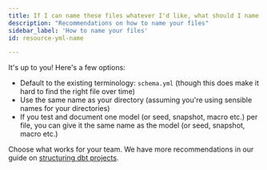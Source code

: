 ```yaml
---
title: If I can name these files whatever I'd like, what should I name them?
description: "Recommendations on how to name your files"
sidebar_label: 'How to name your files'
id: resource-yml-name

---
```

It's up to you! Here's a few options:
- Default to the existing terminology: `schema.yml` (though this does make it hard to find the right file over time)
- Use the same name as your directory (assuming you're using sensible names for your directories)
- If you test and document one model (or seed, snapshot, macro etc.) per file, you can give it the same name as the model (or seed, snapshot, macro etc.)

Choose what works for your team. We have more recommendations in our guide on [structuring dbt projects](/best-practices/how-we-structure/1-guide-overview).
